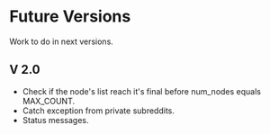 # Future Versions

Work to do in next versions.

## V 2.0

* Check if the node's list reach it's final before num_nodes equals MAX_COUNT.
* Catch exception from private subreddits.
* Status messages.